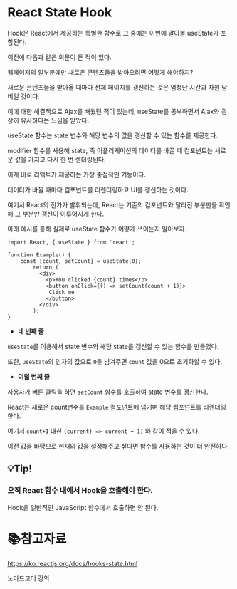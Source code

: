 # React State Hook

Hook은 React에서 제공하는 특별한 함수로 그 중에는 이번에 알아볼 useState가 포함된다.



이전에 다음과 같은 의문이 든 적이 있다.

웹페이지의 일부분에만 새로운 콘텐츠들을 받아오려면 어떻게 해야하지?

새로운 콘텐츠들을 받아올 때마다 전체 페이지를 갱신하는 것은 엄청난 시간과 자원 낭비일 것이다.

이에 대한 해결책으로 Ajax를 배웠던 적이 있는데, useState를 공부하면서 Ajax와 굉장히 유사하다는 느낌을 받았다.



useState 함수는 state 변수와 해당 변수의 값을 갱신할 수 있는 함수를 제공한다.

modifier 함수를 사용해 state, 즉 어플리케이션의 데이터를 바꿀 때 컴포넌트는 새로운 값을 가지고 다시 한 번 렌더링된다.

이게 바로 리액트가 제공하는 가장 중점적인 기능이다.

데이터가 바뀔 때마다 컴포넌트를  리렌더링하고 UI를 갱신하는 것이다.

여기서 React의 진가가 발휘되는데, React는 기존의 컴포넌트와 달라진 부분만을 확인해 그 부분만 갱신이 이루어지게 한다.



아래 예시를 통해 실제로 useState 함수가 어떻게 쓰이는지 알아보자.

```react
import React, { useState } from 'react';

function Example() {
	const [count, setCount] = useState(0);
        return (
          <div>
            <p>You clicked {count} times</p>
            <button onClick={() => setCount(count + 1)}>
             Click me
            </button>
          </div>
        );
}
```

- **네 번째 줄**

`useState`를 이용해서 state 변수와 해당 state를 갱신할 수 있는 함수를 만들었다.

또한, `useState`의 인자의 값으로 `0`을 넘겨주면 `count` 값을 0으로 초기화할 수 있다.

- **여덟 번째 줄**

사용자가 버튼 클릭을 하면 `setCount` 함수를 호출하여 state 변수를 갱신한다.

React는 새로운  count변수를 `Example` 컴포넌트에 넘기며 해당 컴포넌트를 리렌더링한다.



여기서 `count+1` 대신 `(current) => current + 1)` 와 같이 적을 수 있다.

이전 값을 바탕으로 현재의 값을 설정해주고 싶다면 함수를 사용하는 것이 더 안전하다. 



## :bulb:Tip!

### 오직 React 함수 내에서 Hook을 호출해야 한다.

Hook을 일반적인 JavaScript 함수에서 호출하면 안 된다.



# :books:참고자료

https://ko.reactjs.org/docs/hooks-state.html

노마드코더 강의
